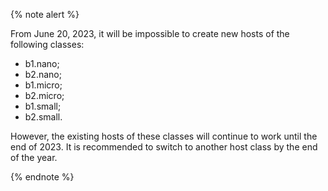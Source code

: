 {% note alert %}

From June 20, 2023, it will be impossible to create new hosts of the following classes:

* b1.nano;
* b2.nano;
* b1.micro;
* b2.micro;
* b1.small;
* b2.small.

However, the existing hosts of these classes will continue to work until the end of 2023. It is recommended to switch to another host class by the end of the year.

{% endnote %}
